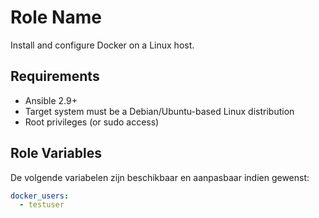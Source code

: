 # Role Name

Install and configure Docker on a Linux host.

## Requirements

- Ansible 2.9+
- Target system must be a Debian/Ubuntu-based Linux distribution
- Root privileges (or sudo access)

## Role Variables

De volgende variabelen zijn beschikbaar en aanpasbaar indien gewenst:

```yaml
docker_users:
  - testuser
